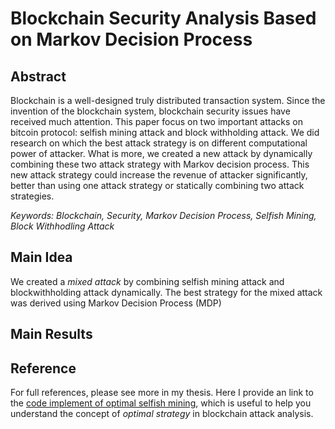 # Blockchain Security Analysis Based on Markov Decision Process
## Abstract
Blockchain is a well-designed truly distributed transaction system. Since the invention of
the blockchain system, blockchain security issues have received much attention. This paper
focus on two important attacks on bitcoin protocol: selfish mining attack and block withholding
attack. We did research on which the best attack strategy is on different computational power
of attacker. What is more, we created a new attack by dynamically combining these two attack
strategy with Markov decision process. This new attack strategy could increase the revenue of
attacker significantly, better than using one attack strategy or statically combining two attack
strategies.

*Keywords: Blockchain, Security, Markov Decision Process, Selfish Mining, Block
Withhodling Attack*
## Main Idea
We created a *mixed attack* by combining selfish mining attack and blockwithholding attack dynamically. The best strategy for the mixed attack was derived using Markov Decision Process (MDP)

## Main Results

## Reference
For full references, please see more in my thesis. Here I provide an link to the [code implement of optimal selfish mining](https://github.com/nirenzang/Optimal-Selfish-Mining-Strategies-in-Bitcoin), which is useful to help you understand the concept of *optimal strategy* in blockchain attack analysis.
